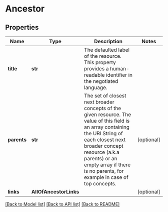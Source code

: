 # Ancestor

## Properties
Name | Type | Description | Notes
------------ | ------------- | ------------- | -------------
**title** | **str** | The defaulted label of the resource. This property provides a human-readable identifier in the negotiated language. | 
**parents** | **str** | The set of closest next broader concepts of the given resource. The value of this field is an array containing the URI String of each closest next broader concept resource (a.k.a parents) or an empty array if there is no parents, for example in case of top concepts. | [optional] 
**links** | **AllOfAncestorLinks** |  | [optional] 

[[Back to Model list]](../README.md#documentation-for-models) [[Back to API list]](../README.md#documentation-for-api-endpoints) [[Back to README]](../README.md)


